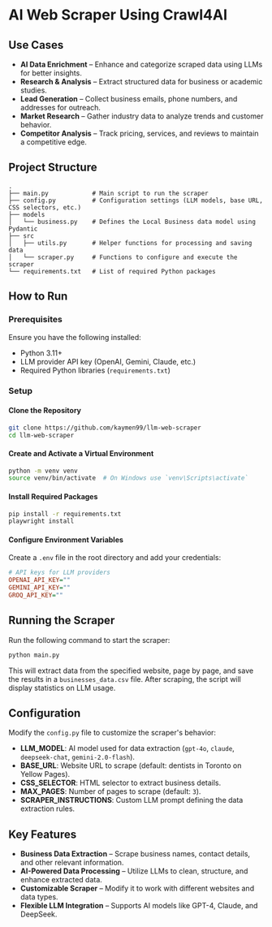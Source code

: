 # AI Web Scraper Using Crawl4AI  

## Use Cases  
- **AI Data Enrichment** – Enhance and categorize scraped data using LLMs for better insights.  
- **Research & Analysis** – Extract structured data for business or academic studies.  
- **Lead Generation** – Collect business emails, phone numbers, and addresses for outreach.  
- **Market Research** – Gather industry data to analyze trends and customer behavior.  
- **Competitor Analysis** – Track pricing, services, and reviews to maintain a competitive edge.  


## Project Structure  

```
.
├── main.py            # Main script to run the scraper
├── config.py          # Configuration settings (LLM models, base URL, CSS selectors, etc.)
├── models
│   └── business.py    # Defines the Local Business data model using Pydantic
├── src
│   ├── utils.py       # Helper functions for processing and saving data
│   └── scraper.py     # Functions to configure and execute the scraper
└── requirements.txt   # List of required Python packages
```

## How to Run  

### Prerequisites  

Ensure you have the following installed:  

- Python 3.11+  
- LLM provider API key (OpenAI, Gemini, Claude, etc.)  
- Required Python libraries (`requirements.txt`)  

### Setup  

#### Clone the Repository  
```bash
git clone https://github.com/kaymen99/llm-web-scraper
cd llm-web-scraper
```

#### Create and Activate a Virtual Environment  
```bash
python -m venv venv
source venv/bin/activate  # On Windows use `venv\Scripts\activate`
```

#### Install Required Packages  
```bash
pip install -r requirements.txt
playwright install
```

#### Configure Environment Variables  

Create a `.env` file in the root directory and add your credentials:  

```ini
# API keys for LLM providers
OPENAI_API_KEY=""            
GEMINI_API_KEY=""            
GROQ_API_KEY=""              
```

## Running the Scraper  

Run the following command to start the scraper:  

```bash
python main.py
```

This will extract data from the specified website, page by page, and save the results in a `businesses_data.csv` file. After scraping, the script will display statistics on LLM usage.  

## Configuration  

Modify the `config.py` file to customize the scraper's behavior:  

- **LLM_MODEL**: AI model used for data extraction (`gpt-4o`, `claude`, `deepseek-chat`, `gemini-2.0-flash`).  
- **BASE_URL**: Website URL to scrape (default: dentists in Toronto on Yellow Pages).  
- **CSS_SELECTOR**: HTML selector to extract business details.  
- **MAX_PAGES**: Number of pages to scrape (default: `3`).  
- **SCRAPER_INSTRUCTIONS**: Custom LLM prompt defining the data extraction rules.  



## Key Features  

- **Business Data Extraction** – Scrape business names, contact details, and other relevant information.  
- **AI-Powered Data Processing** – Utilize LLMs to clean, structure, and enhance extracted data.  
- **Customizable Scraper** – Modify it to work with different websites and data types.  
- **Flexible LLM Integration** – Supports AI models like GPT-4, Claude, and DeepSeek.  
 

